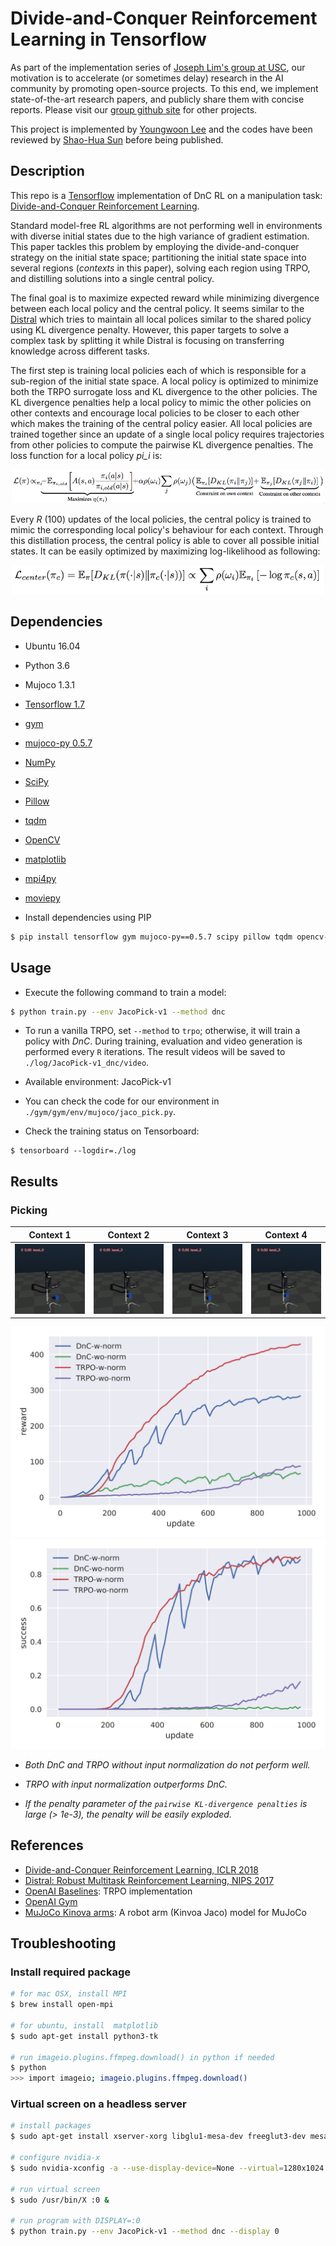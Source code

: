 # Divide-and-Conquer Reinforcement Learning in Tensorflow

As part of the implementation series of [Joseph Lim's group at USC](http://www-bcf.usc.edu/~limjj), our motivation is to accelerate (or sometimes delay) research in the AI community by promoting open-source projects. To this end, we implement state-of-the-art research papers, and publicly share them with concise reports. Please visit our [group github site](https://github.com/gitlimlab) for other projects.

This project is implemented by [Youngwoon Lee](https://github.com/youngwoon) and the codes have been reviewed by [Shao-Hua Sun](https://github.com/shaohua0116) before being published.

## Description

This repo is a [Tensorflow](https://www.tensorflow.org/) implementation of DnC RL on a manipulation task: [Divide-and-Conquer Reinforcement Learning](https://openreview.net/forum?id=rJwelMbR-).

Standard model-free RL algorithms are not performing well in environments with diverse initial states due to the high variance of gradient estimation. This paper tackles this problem by employing the divide-and-conquer strategy on the initial state space; partitioning the initial state space into several regions (*contexts* in this paper), solving each region using TRPO, and distilling solutions into a single central policy.

The final goal is to maximize expected reward while minimizing divergence between each local policy and the central policy. It seems similar to the [Distral](https://arxiv.org/abs/1707.04175) which tries to maintain all local polices similar to the shared policy using KL divergence penalty. However, this paper targets to solve a complex task by splitting it while Distral is focusing on transferring knowledge across different tasks.

The first step is training local policies each of which is responsible for a sub-region of the initial state space. A local policy is optimized to minimize both the TRPO surrogate loss and KL divergence to the other policies. The KL divergence penalties help a local policy to mimic the other policies on other contexts and encourage local policies to be closer to each other which makes the training of the central policy easier. All local policies are trained together since an update of a single local policy requires trajectories from other policies to compute the pairwise KL divergence penalties. The loss function for a local policy *pi_i* is:

<p align="center">
    <img src="assets/local_loss.png" width=500>
</p>

Every *R* (100) updates of the local policies, the central policy is trained to mimic the corresponding local policy's behaviour for each context. Through this distillation process, the central policy is able to cover all possible initial states. It can be easily optimized by maximizing log-likelihood as following:

<p align="center">
    <img src="assets/global_loss.png" width=500>
</p>

## Dependencies

- Ubuntu 16.04
- Python 3.6
- Mujoco 1.3.1
- [Tensorflow 1.7](https://www.tensorflow.org/)
- [gym](https://github.com/openai/gym)
- [mujoco-py 0.5.7](https://github.com/openai/mujoco-py)
- [NumPy](https://pypi.python.org/pypi/numpy)
- [SciPy](https://pypi.python.org/pypi/scipy)
- [Pillow](https://pillow.readthedocs.io/en/4.0.x/)
- [tqdm](https://github.com/tqdm/tqdm)
- [OpenCV](https://opencv.org/)
- [matplotlib](https://matplotlib.org/)
- [mpi4py](http://mpi4py.scipy.org/docs/)
- [moviepy](http://mpi4py.scipy.org/docs/)

- Install dependencies using PIP
```bash
$ pip install tensorflow gym mujoco-py==0.5.7 scipy pillow tqdm opencv-python matplotlib mpi4py moviepy
```

## Usage

- Execute the following command to train a model:

```bash
$ python train.py --env JacoPick-v1 --method dnc
```

- To run a vanilla TRPO, set `--method` to `trpo`; otherwise, it will train a policy with *DnC*.
  During training, evaluation and video generation is performed every `R` iterations. The result videos will be saved to `./log/JacoPick-v1_dnc/video`.
- Available environment: JacoPick-v1
- You can check the code for our environment in `./gym/gym/env/mujoco/jaco_pick.py`.


- Check the training status on Tensorboard:

```
$ tensorboard --logdir=./log
```

## Results

### Picking

|                Context 1               |                Context 2               |                Context 3               |                Context 4               |
| :------------------------------------: | :------------------------------------: | :------------------------------------: | :------------------------------------: |
| ![jaco_pick_1](assets/jaco_pick_1.gif) | ![jaco_pick_2](assets/jaco_pick_2.gif) | ![jaco_pick_3](assets/jaco_pick_3.gif) | ![jaco_pick_4](assets/jaco_pick_4.gif) |

![pick_reward.jpg](assets/reward.png)
![pick_success.jpg](assets/success.png)

- *Both DnC and TRPO without input normalization do not perform well.*

- *TRPO with input normalization outperforms DnC.*

- *If the penalty parameter of the `pairwise KL-divergence penalties` is large (> 1e-3), the penalty will be easily exploded.*


## References

- [Divide-and-Conquer Reinforcement Learning, ICLR 2018](https://openreview.net/forum?id=rJwelMbR-)
- [Distral: Robust Multitask Reinforcement Learning, NIPS 2017](https://arxiv.org/abs/1707.04175)
- [OpenAI Baselines](https://github.com/openai/baselines): TRPO implementation
- [OpenAI Gym](https://github.com/openai/gym)
- [MuJoCo Kinova arms](http://www.mujoco.org/forum/index.php?resources/kinova-arms.12/): A robot arm (Kinvoa Jaco) model for MuJoCo


## Troubleshooting

### Install required package

```bash
# for mac OSX, install MPI
$ brew install open-mpi

# for ubuntu, install  matplotlib
$ sudo apt-get install python3-tk

# run imageio.plugins.ffmpeg.download() in python if needed
$ python
>>> import imageio; imageio.plugins.ffmpeg.download()
```

### Virtual screen on a headless server

```bash
# install packages
$ sudo apt-get install xserver-xorg libglu1-mesa-dev freeglut3-dev mesa-common-dev libxmu-dev libxi-dev

# configure nvidia-x
$ sudo nvidia-xconfig -a --use-display-device=None --virtual=1280x1024

# run virtual screen
$ sudo /usr/bin/X :0 &

# run program with DISPLAY=:0
$ python train.py --env JacoPick-v1 --method dnc --display 0
```
